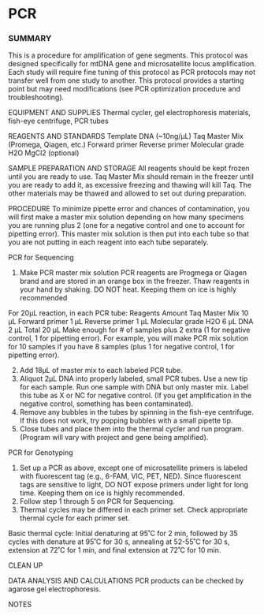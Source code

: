 # PCR

### SUMMARY

This is a procedure for amplification of gene segments. This protocol was designed specifically for mtDNA gene and microsatellite locus amplification. Each study will require fine tuning of this protocol as PCR protocols may not transfer well from one study to another. This protocol provides a starting point but may need modifications (see PCR optimization procedure and troubleshooting).

EQUIPMENT AND SUPPLIES
Thermal cycler, gel electrophoresis materials, fish-eye centrifuge, PCR tubes

REAGENTS AND STANDARDS
Template DNA (~10ng/µL)
Taq Master Mix (Promega, Qiagen, etc.)
Forward primer
Reverse primer
Molecular grade H2O
MgCl2 (optional)

SAMPLE PREPARATION AND STORAGE
All reagents should be kept frozen until you are ready to use. Taq Master Mix should remain in the freezer until you are ready to add it, as excessive freezing and thawing will kill Taq. The other materials may be thawed and allowed to set out during preparation.

PROCEDURE
To minimize pipette error and chances of contamination, you will first make a master mix solution depending on how many specimens you are running plus 2 (one for a negative control and one to account for pipetting error). This master mix solution is then put into each tube so that you are not putting in each reagent into each tube separately.

PCR for Sequencing
1.	Make PCR master mix solution
PCR reagents are Progmega or Qiagen brand and are stored in an orange box in the freezer. Thaw reagents in your hand by shaking. DO NOT heat. Keeping them on ice is highly recommended

For 20µL reaction, in each PCR tube:
Reagents	Amount
Taq Master Mix	10 µL
Forward primer	1 µL
Reverse primer	1 µL
Molecular grade H2O	6 µL
DNA	2 µL
Total	20 µL
Make enough for # of samples plus 2 extra (1 for negative control, 1 for pipetting error). 
For example, you will make PCR mix solution for 10 samples if you have 8 samples (plus 1 for negative control, 1 for pipetting error).

2.	Add 18µL of master mix to each labeled PCR tube.
3.	Aliquot 2µL DNA into properly labeled, small PCR tubes. Use a new tip for each sample. Run one sample with DNA but only master mix. Label this tube as X or NC for negative control. (If you get amplification in the negative control, something has been contaminated).
4.	Remove any bubbles in the tubes by spinning in the fish-eye centrifuge. If this does not work, try popping bubbles with a small pipette tip.
5.	Close tubes and place them into the thermal cycler and run program. (Program will vary with project and gene being amplified).

PCR for Genotyping
1.	Set up a PCR as above, except one of microsatellite primers is labeled with fluorescent tag (e.g., 6-FAM, VIC, PET, NED). Since fluorescent tags are sensitive to light, DO NOT expose primers under light for long time. Keeping them on ice is highly recommended. 
2.	Follow step 1 through 5 on PCR for Sequencing.
3.	Thermal cycles may be differed in each primer set. Check appropriate thermal cycle for each primer set. 

Basic thermal cycle:
Initial denaturing at 95˚C for 2 min, followed by 35 cycles with denature at 95˚C for 30 s, annealing at 52-55˚C for 30 s, extension at 72˚C for 1 min, and final extension at 72˚C for 10 min.

CLEAN UP

DATA ANALYSIS AND CALCULATIONS
PCR products can be checked by agarose gel electrophoresis.

NOTES
